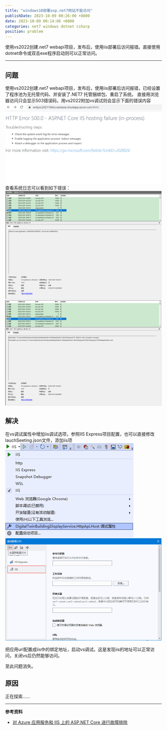 ```yaml
---
title: "windows10部署asp.net7网站不能访问"
publishDate: 2023-10-09 00:26:00 +0800
date: 2023-10-09 00:14:08 +0800
categories: net7 windows dotnet csharp
position: problem
---
```


使用vs2022创建.net7 webapi项目，发布后，使用iis部署后访问报错。直接使用dotnet命令或双击exe程序启动则可以正常访问。

---

<div id="toc"></div>

## 问题

使用vs2022创建.net7 webapi项目，发布后，使用iis部署后访问报错，已经设置了程序池为无托管代码、并安装了.NET7 托管捆绑包、重启了系统。
直接用浏览器访问只会显示503错误码，用vs2022附加vs调试则会显示下面的错误内容
![错误信息](../static/posts/2023/2023-10-09-windows10部署asp.net7网站不能访问01.jfif)
查看系统日志可以看到如下错误：
![错误信息](../static/posts/2023/2023-10-09-windows10部署asp.net7网站不能访问02.png)
![错误信息](../static/posts/2023/2023-10-09-windows10部署asp.net7网站不能访问03.png)

## 解决

在vs调试属性中增加iis调试选项，参照IIS Express项目配置，也可以直接修改lauchSeeting.json文件，添加iis项
![配置IIS](../static/posts/2023/2023-10-09-windows10部署asp.net7网站不能访问04.png)
![配置IIS](../static/posts/2023/2023-10-09-windows10部署asp.net7网站不能访问05.png)

把应用url配置成iis中的绑定地址，启动vs调试。这是发现iis的地址可以正常访问，关闭vs后仍然能够访问。

至此问题消失。

## 原因

正在探索……

---

**参考资料**

- [对 Azure 应用服务和 IIS 上的 ASP.NET Core 进行故障排除](https://learn.microsoft.com/zh-cn/aspnet/core/test/troubleshoot-azure-iis?view=aspnetcore-7.0)
